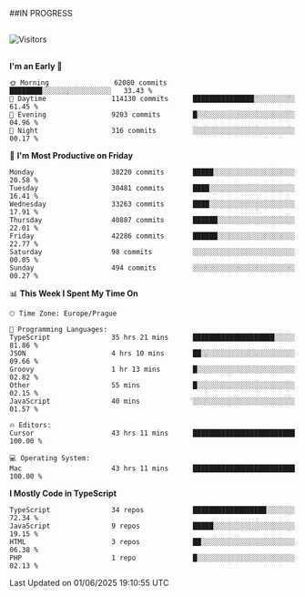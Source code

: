 ##IN PROGRESS
##
![Visitors](https://komarev.com/ghpvc/?username=petrbui&style=for-the-badge&label=Visitors+👀)



##
<!--
[![My GitHub stats](https://github-readme-stats.vercel.app/api?username=petrbui&theme=github_dark)](https://github.com/anuraghazra/github-readme-stats)

[![My wakatime stats](https://github-readme-stats.vercel.app/api/wakatime?username=petrbui&theme=github_dark)](https://github.com/anuraghazra/github-readme-stats)
-->
<!--START_SECTION:waka-->
**I'm an Early 🐤** 

```text
🌞 Morning                62080 commits       ████████░░░░░░░░░░░░░░░░░   33.43 % 
🌆 Daytime                114130 commits      ███████████████░░░░░░░░░░   61.45 % 
🌃 Evening                9203 commits        █░░░░░░░░░░░░░░░░░░░░░░░░   04.96 % 
🌙 Night                  316 commits         ░░░░░░░░░░░░░░░░░░░░░░░░░   00.17 % 
```
📅 **I'm Most Productive on Friday** 

```text
Monday                   38220 commits       █████░░░░░░░░░░░░░░░░░░░░   20.58 % 
Tuesday                  30481 commits       ████░░░░░░░░░░░░░░░░░░░░░   16.41 % 
Wednesday                33263 commits       ████░░░░░░░░░░░░░░░░░░░░░   17.91 % 
Thursday                 40887 commits       ██████░░░░░░░░░░░░░░░░░░░   22.01 % 
Friday                   42286 commits       ██████░░░░░░░░░░░░░░░░░░░   22.77 % 
Saturday                 98 commits          ░░░░░░░░░░░░░░░░░░░░░░░░░   00.05 % 
Sunday                   494 commits         ░░░░░░░░░░░░░░░░░░░░░░░░░   00.27 % 
```


📊 **This Week I Spent My Time On** 

```text
🕑︎ Time Zone: Europe/Prague

💬 Programming Languages: 
TypeScript               35 hrs 21 mins      ████████████████████░░░░░   81.86 % 
JSON                     4 hrs 10 mins       ██░░░░░░░░░░░░░░░░░░░░░░░   09.66 % 
Groovy                   1 hr 13 mins        █░░░░░░░░░░░░░░░░░░░░░░░░   02.82 % 
Other                    55 mins             █░░░░░░░░░░░░░░░░░░░░░░░░   02.15 % 
JavaScript               40 mins             ░░░░░░░░░░░░░░░░░░░░░░░░░   01.57 % 

🔥 Editors: 
Cursor                   43 hrs 11 mins      █████████████████████████   100.00 % 

💻 Operating System: 
Mac                      43 hrs 11 mins      █████████████████████████   100.00 % 
```

**I Mostly Code in TypeScript** 

```text
TypeScript               34 repos            ██████████████████░░░░░░░   72.34 % 
JavaScript               9 repos             █████░░░░░░░░░░░░░░░░░░░░   19.15 % 
HTML                     3 repos             ██░░░░░░░░░░░░░░░░░░░░░░░   06.38 % 
PHP                      1 repo              █░░░░░░░░░░░░░░░░░░░░░░░░   02.13 % 
```




 Last Updated on 01/06/2025 19:10:55 UTC
<!--END_SECTION:waka-->
